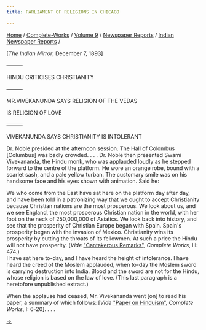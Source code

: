 ```yaml
---
title: PARLIAMENT OF RELIGIONS IN CHICAGO

---
```



[Home](../../../../index.htm) /
[Complete-Works](../../../complete_works.htm) / [Volume
9](../../volume_9_contents.htm) / [Newspaper
Reports](../newspaper_reports_contents.htm) / [Indian Newspaper
Reports](indian_newspaper_contents.htm) /



\[*The Indian Mirror*, December 7, 1893\]

———

HINDU CRITICISES CHRISTIANITY

———

MR.VIVEKANUNDA SAYS RELIGION OF THE VEDAS

IS RELIGION OF LOVE

———

VIVEKANUNDA SAYS CHRISTIANITY IS INTOLERANT

Dr. Noble presided at the afternoon session. The Hall of Colombus
\[Columbus\] was badly crowded. . . . Dr. Noble then presented Swami
Vivekananda, the Hindu monk, who was applauded loudly as he stepped
forward to the centre of the platform. He wore an orange robe, bound
with a scarlet sash, and a pale yellow turban. The customary smile was
on his handsome face and his eyes shown with animation. Said he:

We who come from the East have sat here on the platform day after day,
and have been told in a patronizing way that we ought to accept
Christianity because Christian nations are the most prosperous. We look
about us, and we see England, the most prosperous Christian nation in
the world, with her foot on the neck of 250,000,000 of Asiatics. We look
back into history, and see that the prosperity of Christian Europe began
with Spain. Spain's prosperity began with the invasion of Mexico.
Christianity wins its prosperity by cutting the throats of its
fellowmen. At such a price the Hindu will not have prosperity. (*Vide*
["Cantakerous
Remarks"](../../../volume_3/reports_in_american_newspapers/at_the_parliament_of_religions.htm#v9_indnews),
*Complete Works*, III: 474.)  
I have sat here to-day, and I have heard the height of intolerance. I
have heard the creed of the Moslem applauded, when to-day the Moslem
sword is carrying destruction into India. Blood and the sword are not
for the Hindu, whose religion is based on the law of love. (This last
paragraph is a heretofore unpublished extract.)

When the applause had ceased, Mr. Vivekananda went \[on\] to read his
paper, a summary of which follows: \[*Vide* ["Paper on
Hinduism"](../../../volume_1/addresses_at_the_parliament/v1_c1_paper_on_hinduism.htm),
*Complete Works*, I: 6-20\]. . . .

[→](04_the_indian_mirror_jun_14_1894.htm)


